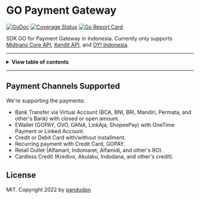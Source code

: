 <!-- markdownlint-disable MD014 MD024 MD026 MD033 MD036 MD041 -->

# GO Payment Gateway

[![GoDoc](http://img.shields.io/badge/go-documentation-blue.svg?style=flat-square)](https://pkg.go.dev/github.com/pandudpn/go-payment-gateway)
[![Coverage Status](https://coveralls.io/repos/github/pandudpn/go-payment-gateway/badge.svg?branch=master)](https://coveralls.io/github/pandudpn/go-payment-gateway?branch=master)
[![Go Report Card](https://goreportcard.com/badge/github.com/pandudpn/go-payment-gateway)](https://goreportcard.com/report/github.com/pandudpn/go-payment-gateway)

SDK GO for Payment Gateway in Indonesia. Currently only supports [Midtrans Core API](https://api-docs.midtrans.com/), [Xendit API](https://developers.xendit.co/api-reference), and [OY! Indonesia](https://api-docs.oyindonesia.com/).

---

<details>
<summary><b>View table of contents</b></summary>

- [Payment Channels Supported](#payment-channels-supported)

</details>

---

## Payment Channels Supported

We're supporting the payments:

- Bank Transfer via Virtual Account (BCA, BNI, BRI, Mandiri, Permata, and other's Bank) with closed or open amount.
- EWallet (GOPAY, OVO, DANA, LinkAja, ShopeePay) with OneTime Payment or Linked Account.
- Credit or Debit Card with/without installment.
- Recurring payment with Credit Card, GOPAY.
- Retail Outlet (Alfamart, Indomaret, Alfamidi, and other's RO).
- Cardless Credit (Kredivo, Akulaku, Indodana, and other's credit).

## License

MIT. Copyright 2022 by [pandudpn](LICENSE)
